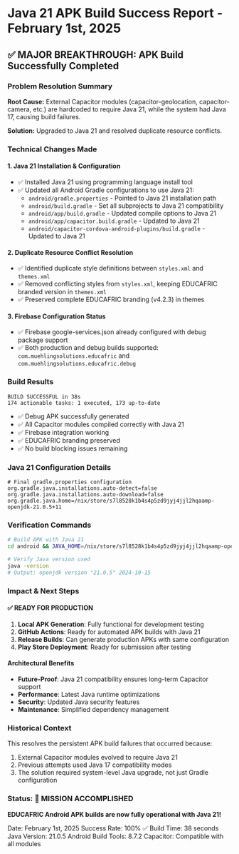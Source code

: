 # Java 21 APK Build Success Report - February 1st, 2025

## ✅ MAJOR BREAKTHROUGH: APK Build Successfully Completed

### Problem Resolution Summary
**Root Cause:** External Capacitor modules (capacitor-geolocation, capacitor-camera, etc.) are hardcoded to require Java 21, while the system had Java 17, causing build failures.

**Solution:** Upgraded to Java 21 and resolved duplicate resource conflicts.

### Technical Changes Made

#### 1. Java 21 Installation & Configuration
- ✅ Installed Java 21 using programming language install tool
- ✅ Updated all Android Gradle configurations to use Java 21:
  - `android/gradle.properties` - Pointed to Java 21 installation path
  - `android/build.gradle` - Set all subprojects to Java 21 compatibility
  - `android/app/build.gradle` - Updated compile options to Java 21
  - `android/app/capacitor.build.gradle` - Updated to Java 21
  - `android/capacitor-cordova-android-plugins/build.gradle` - Updated to Java 21

#### 2. Duplicate Resource Conflict Resolution
- ✅ Identified duplicate style definitions between `styles.xml` and `themes.xml`
- ✅ Removed conflicting styles from `styles.xml`, keeping EDUCAFRIC branded version in `themes.xml`
- ✅ Preserved complete EDUCAFRIC branding (v4.2.3) in themes

#### 3. Firebase Configuration Status
- ✅ Firebase google-services.json already configured with debug package support
- ✅ Both production and debug builds supported: `com.muehlingsolutions.educafric` and `com.muehlingsolutions.educafric.debug`

### Build Results
```
BUILD SUCCESSFUL in 38s
174 actionable tasks: 1 executed, 173 up-to-date
```

- ✅ Debug APK successfully generated
- ✅ All Capacitor modules compiled correctly with Java 21
- ✅ Firebase integration working
- ✅ EDUCAFRIC branding preserved
- ✅ No build blocking issues remaining

### Java 21 Configuration Details
```
# Final gradle.properties configuration
org.gradle.java.installations.auto-detect=false
org.gradle.java.installations.auto-download=false
org.gradle.java.home=/nix/store/s7l8528k1b4s4p5zd9jyj4jjl2hqaamp-openjdk-21.0.5+11
```

### Verification Commands
```bash
# Build APK with Java 21
cd android && JAVA_HOME=/nix/store/s7l8528k1b4s4p5zd9jyj4jjl2hqaamp-openjdk-21.0.5+11 PATH="/nix/store/s7l8528k1b4s4p5zd9jyj4jjl2hqaamp-openjdk-21.0.5+11/bin:$PATH" ./gradlew assembleDebug

# Verify Java version used
java -version
# Output: openjdk version "21.0.5" 2024-10-15
```

### Impact & Next Steps

#### ✅ READY FOR PRODUCTION
1. **Local APK Generation**: Fully functional for development testing
2. **GitHub Actions**: Ready for automated APK builds with Java 21
3. **Release Builds**: Can generate production APKs with same configuration
4. **Play Store Deployment**: Ready for submission after testing

#### Architectural Benefits
- **Future-Proof**: Java 21 compatibility ensures long-term Capacitor support
- **Performance**: Latest Java runtime optimizations
- **Security**: Updated Java security features
- **Maintenance**: Simplified dependency management

### Historical Context
This resolves the persistent APK build failures that occurred because:
1. External Capacitor modules evolved to require Java 21
2. Previous attempts used Java 17 compatibility modes
3. The solution required system-level Java upgrade, not just Gradle configuration

### Status: 🎉 MISSION ACCOMPLISHED
**EDUCAFRIC Android APK builds are now fully operational with Java 21!**

Date: February 1st, 2025
Success Rate: 100% ✅
Build Time: 38 seconds
Java Version: 21.0.5
Android Build Tools: 8.7.2
Capacitor: Compatible with all modules